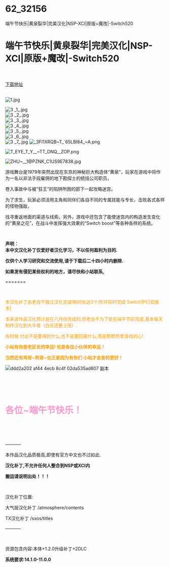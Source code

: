 # 62_32156
端午节快乐|黄泉裂华|完美汉化|NSP-XCI|原版+魔改|-Switch520
# 端午节快乐|黄泉裂华|完美汉化|NSP-XCI|原版+魔改|-Switch520
 <br/></br>
[下载地址](https://www.switch520.cc/article/32156 "下载地址")
<br/></br>

<p><img title="1.jpg" src="https://www.switch520.cc/muke_img/2022_06_03_2ae286afefcc6.jpg" alt="1.jpg"></p>
<p><img title="3 _1_.jpg" src="https://www.switch520.cc/muke_img/2022_06_02_0154f0b9fcc08.jpg" alt="3 _1_.jpg"><br>
<img title="3 _2_.jpg" src="https://www.switch520.cc/muke_img/2022_06_02_c7afb9f49c3d0.jpg" alt="3 _2_.jpg"><br>
<img title="3 _3_.jpg" src="https://www.switch520.cc/muke_img/2022_06_02_60d6a47b8a348.jpg" alt="3 _3_.jpg"><br>
<img title="3 _4_.jpg" src="https://www.switch520.cc/muke_img/2022_06_02_3ede2ada4e7bf.jpg" alt="3 _4_.jpg"><br>
<img title="3 _5_.jpg" src="https://www.switch520.cc/muke_img/2022_06_02_06dfe81d750bc.jpg" alt="3 _5_.jpg"><br>
<img title="3 _6_.jpg" src="https://www.switch520.cc/muke_img/2022_06_02_e8c088ae6a276.jpg" alt="3 _6_.jpg"><br>
<img title="3 _7_.jpg" src="https://www.switch520.cc/muke_img/2022_06_02_566d6d0ae0d29.jpg" alt="3 _7_.jpg"> <img src="https://www.switch520.cc/muke_img/2022_04_22_c71865166e6f1.png" alt="_3FI1XRQB~T_`65LBI84_~A.png"></p>
<p><img src="https://www.switch520.cc/muke_img/2022_04_22_a92c5f34d0d7f.png" alt="T_EYE_T_Y__~TT_DNQ__ZOP.png"></p>
<p><img src="https://www.switch520.cc/muke_img/2022_04_22_ea09c8cd1ea9f.jpg" alt="ZHU~__1@PZNK_C1US9E7838.jpg"></p>
<p>游戏舞台是1979年突然出现在东京的神秘巨大构造体“黄泉”，玩家在游戏中将作为一名以非法手段雇佣的地下勘探士的统括公司职员，</p>
<p>卷入事故中与被“狂王”的陷阱所困的部下一起攻略迷宫。</p>
<p>为了求生，玩家必须活用主角和同伴们各自不同的专属技能与专长，击败各式各样的怪物强敌，</p>
<p>找寻重返地面的渠道与线索。另外，游戏中还包含了能使迷宫内的构造发生变化的“黄泉之花”，在战斗中发挥强大效果的“Switch boost”等各种各样的系统。</p>
<p>&nbsp;</p>
<p><strong>声明：</strong><br>
<strong>本中文汉化补丁仅爱好者汉化学习，不以任何盈利为目的.</strong></p>
<p><strong>仅供个人学习研究和交流使用,请于下载后二十四小时内删除.</strong></p>
<p><strong>如果发有侵犯某些权利的地方，请尽快和小站联系,</strong></p>
<p>=======</p>
<p>&nbsp;</p>
<p><span style="color: #ff9900;">本汉化补丁由老白干独立汉化完成!耗时长达3个月!并同时完成 Switch|PC|双版本|</span></p>
<p><span style="color: #ff9900;">本来该作品汉化预计是在八月份完成的,但老白干为了能在端午节前完成,基本每天制作汉化到大半夜（白天还要上班）.</span></p>
<p><span style="color: #ff9900;">有时候 付出不是要得到什么,也不是要回报什么,而是那颗热爱游戏的心!</span></p>
<p><span style="color: #ff9900;"><strong>小站有你是老区长的幸运! 也是各位小伙伴的幸运！</strong></span></p>
<p><span style="color: #ff9900;"><strong>当然还有鸡哥~狗哥~也正是因为有你们 小站才会变的更好！</strong></span></p>
<p><img src="https://s6.jpg.cm/2022/06/02/PGJjpS.jpg" alt="ddd2a202 af44 4ecb 8c4f 02da535ad807 副本" border="0"></p>
<p>&nbsp;</p>
<p>&nbsp;</p>
<h1><strong><span style="color: #ff99cc;">各位~端午节快乐！</span></strong></h1>
<p>&nbsp;</p>
<p>&nbsp;</p>
<p>———–</p>
<p>本作品汉化品质极高,即使有官方中文也不过如此.</p>
<p><strong>汉化补丁,不允许任何人整合到NSP或XCI内</strong></p>
<p><strong>搬运请说明出处！！！</strong></p>
<p>&nbsp;</p>
<p>汉化补丁位置:</p>
<p>大气层汉化补丁 /atmosphere/contents</p>
<p>TX汉化补丁 /sxos/titles</p>
<p>———–</p>
<p>&nbsp;</p>
<p>资源包含内容:本体+1.2.0升级补丁+2DLC</p>
<p><strong>系统要求:14.1.0-11.0.0</strong></p>



